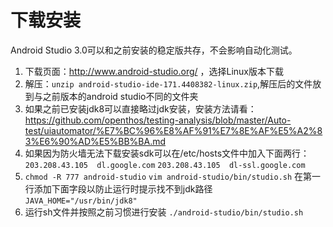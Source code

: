 # 下载安装   
Android Studio 3.0可以和之前安装的稳定版共存，不会影响自动化测试。
1. 下载页面：http://www.android-studio.org/ ，选择Linux版本下载
2. 解压：```unzip android-studio-ide-171.4408382-linux.zip```,解压后的文件放到与之前版本的android studio不同的文件夹
3. 如果之前已安装jdk8可以直接略过jdk安装，安装方法请看：https://github.com/openthos/testing-analysis/blob/master/Auto-test/uiautomator/%E7%BC%96%E8%AF%91%E7%8E%AF%E5%A2%83%E6%90%AD%E5%BB%BA.md
4. 如果因为防火墙无法下载安装sdk可以在/etc/hosts文件中加入下面两行：
```203.208.43.105  dl.google.com```
```203.208.43.105  dl-ssl.google.com```
5. ```chmod -R 777 android-studio```
```vim android-studio/bin/studio.sh```
在第一行添加下面字段以防止运行时提示找不到jdk路径
```JAVA_HOME="/usr/bin/jdk8"```
6. 运行sh文件并按照之前习惯进行安装
```./android-studio/bin/studio.sh```

